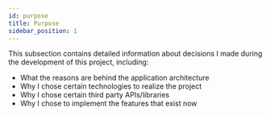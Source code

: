 ```yaml
---
id: purpose
title: Purpose
sidebar_position: 1
---
```


This subsection contains detailed information about decisions I made during the development of this project, including:

- What the reasons are behind the application architecture
- Why I chose certain technologies to realize the project
- Why I chose certain third party APIs/libraries
- Why I chose to implement the features that exist now
